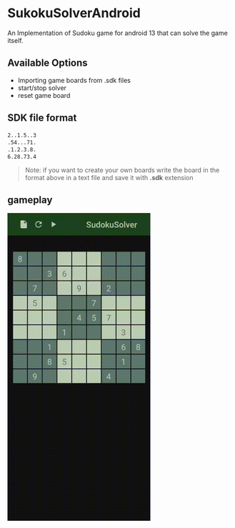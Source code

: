 # SukokuSolverAndroid
An Implementation of Sudoku game for android 13 that can solve the game itself.

## Available Options
- Importing game boards from .sdk files
- start/stop solver
- reset game board

## SDK file format
```
2..1.5..3
.54...71.
.1.2.3.8.
6.28.73.4
```
  > Note: if you want to create your own boards write the board in the format above in a text file and save it with **.sdk** extension

## gameplay
![gameplay](https://github.com/VafaTarighi/SukokuSolverAndroid/blob/c199e3b07a613d620532508dec999762d83c2826/game_play.gif)
